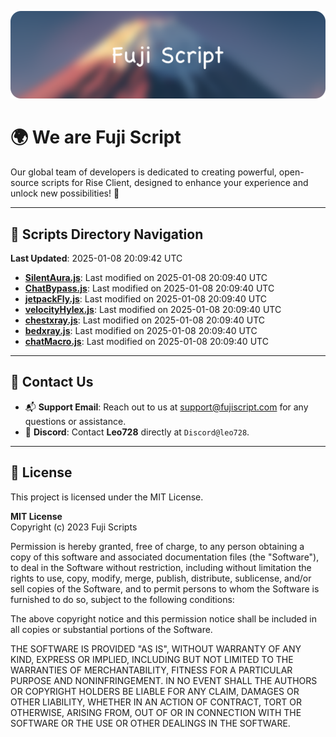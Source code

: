 ![Banner](.github/b.webp)

# 🌍 **We are Fuji Script**

Our global team of developers is dedicated to creating powerful, open-source scripts for Rise Client, designed to enhance your experience and unlock new possibilities! 🌟

---
<!-- SCRIPTS_NAVIGATION_START -->
## 📂 **Scripts Directory Navigation**

**Last Updated**: 2025-01-08 20:09:42 UTC

- **[SilentAura.js](scripts/SilentAura.js)**: Last modified on 2025-01-08 20:09:40 UTC
- **[ChatBypass.js](scripts/ChatBypass.js)**: Last modified on 2025-01-08 20:09:40 UTC
- **[jetpackFly.js](scripts/jetpackFly.js)**: Last modified on 2025-01-08 20:09:40 UTC
- **[velocityHylex.js](scripts/velocityHylex.js)**: Last modified on 2025-01-08 20:09:40 UTC
- **[chestxray.js](scripts/chestxray.js)**: Last modified on 2025-01-08 20:09:40 UTC
- **[bedxray.js](scripts/bedxray.js)**: Last modified on 2025-01-08 20:09:40 UTC
- **[chatMacro.js](scripts/chatMacro.js)**: Last modified on 2025-01-08 20:09:40 UTC

<!-- SCRIPTS_NAVIGATION_END -->

---

## 💬 **Contact Us**  
- 📬 **Support Email**: Reach out to us at [support@fujiscript.com](mailto:support@fujiscript.com) for any questions or assistance.  
- 💬 **Discord**: Contact **Leo728** directly at `Discord@leo728`.

---

## 📜 **License**

This project is licensed under the MIT License.  

**MIT License**  
Copyright (c) 2023 Fuji Scripts  

Permission is hereby granted, free of charge, to any person obtaining a copy of this software and associated documentation files (the "Software"), to deal in the Software without restriction, including without limitation the rights to use, copy, modify, merge, publish, distribute, sublicense, and/or sell copies of the Software, and to permit persons to whom the Software is furnished to do so, subject to the following conditions:  

The above copyright notice and this permission notice shall be included in all copies or substantial portions of the Software.  

THE SOFTWARE IS PROVIDED "AS IS", WITHOUT WARRANTY OF ANY KIND, EXPRESS OR IMPLIED, INCLUDING BUT NOT LIMITED TO THE WARRANTIES OF MERCHANTABILITY, FITNESS FOR A PARTICULAR PURPOSE AND NONINFRINGEMENT. IN NO EVENT SHALL THE AUTHORS OR COPYRIGHT HOLDERS BE LIABLE FOR ANY CLAIM, DAMAGES OR OTHER LIABILITY, WHETHER IN AN ACTION OF CONTRACT, TORT OR OTHERWISE, ARISING FROM, OUT OF OR IN CONNECTION WITH THE SOFTWARE OR THE USE OR OTHER DEALINGS IN THE SOFTWARE.  
